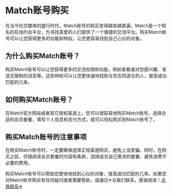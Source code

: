 # Match账号购买

在当今社交媒体的盛行时代，Match账号的购买变得越来越普遍。Match是一个知名的在线约会平台，为寻找真爱的人们提供了一个便捷的交流平台。购买Match账号可以让您获得更多的功能和特权，让您更容易找到自己心仪的对象。

## 为什么购买Match账号？

购买Match账号可以让您获得更多的交流权限和功能，例如查看谁对您感兴趣、发送无限制的消息等。这些特权可以让您更快速地找到与您志同道合的人，提高成功匹配的几率。

## 如何购买Match账号？

在Match官方网站或者其它授权渠道上，您可以很容易地购买Match账号。选择合适的会员套餐，填写个人信息和支付方式，就可以轻松购买到Match账号了。

## 购买Match账号的注意事项

在购买Match账号时，一定要确保选择正规渠道购买，避免上当受骗。同时，在购买之前，仔细阅读会员套餐的内容和条款，选择适合自己需求的套餐，避免浪费不必要的费用。

购买Match账号可以帮助您更快地找到心仪的对象，提高成功匹配的几率。如果您对Match账号购买有任何疑问或者需要帮助，请通过✈与我们联系，感谢阅读！[点我联系✈](https://www.G208.com)